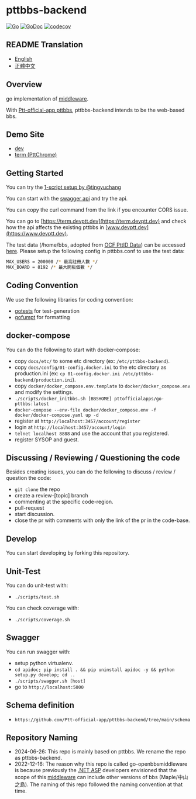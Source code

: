 # pttbbs-backend

[![Go](https://github.com/Ptt-official-app/pttbbs-backend/actions/workflows/go.yml/badge.svg)](https://github.com/Ptt-official-app/pttbbs-backend/actions/workflows/go.yml)
[![GoDoc](https://pkg.go.dev/badge/github.com/Ptt-official-app/pttbbs-backend?status.svg)](https://pkg.go.dev/github.com/Ptt-official-app/pttbbs-backend?tab=doc)
[![codecov](https://codecov.io/gh/Ptt-official-app/pttbbs-backend/branch/main/graph/badge.svg)](https://codecov.io/gh/Ptt-official-app/pttbbs-backend)

## README Translation

* [English](https://github.com/Ptt-official-app/pttbbs-backend/blob/main/README.en.md)
* [正體中文](https://github.com/Ptt-official-app/pttbbs-backend/blob/main/README.zh-TW.md)

## Overview

go implementation of [middleware](https://hackmd.io/@twbbs/Root#%E6%9E%B6%E6%A7%8B%E5%9C%96).

With [Ptt-official-app pttbbs](https://github.com/ptt-official-app/go-pttbbs), pttbbs-backend intends to be the web-based bbs.

## Demo Site

* [dev](https://www.devptt.dev)
* [term (PttChrome)](https://term.devptt.dev)

## Getting Started

You can try the [1-script setup by @tingyuchang](https://github.com/tingyuchang/demo-bbs-docker)

You can start with the [swagger api](https://doc.devptt.dev) and try the api.

You can copy the curl command from the link if you encounter CORS issue.

You can go to [https://term.devptt.dev](https://term.devptt.dev) and check how the api affects the existing pttbbs in [www.devptt.dev](https://www.devptt.dev).

The test data (/home/bbs, adopted from [OCF PttID Data](https://ocf.tw/p/pttid/)) can be accessed [here](https://drive.google.com/file/d/1lHuqOYpPDmKayYAaf3UIiLRV1wCjF6bc/view?usp=sharing).
Please setup the following config in pttbbs.conf to use the test data:

```sh
MAX_USERS = 200000 /* 最高註冊人數 */
MAX_BOARD = 8192 /* 最大開板個數 */
```

## Coding Convention

We use the following libraries for coding convention:

* [gotests](https://github.com/cweill/gotests) for test-generation
* [gofumpt](https://github.com/mvdan/gofumpt) for formatting

## docker-compose

You can do the following to start with docker-compose:

* copy `docs/etc/` to some etc directory (ex: `/etc/pttbbs-backend`).
* copy `docs/config/01-config.docker.ini` to the etc directory as production.ini (ex: `cp 01-config.docker.ini /etc/pttbbs-backend/production.ini`).
* copy `docker/docker_compose.env.template` to `docker/docker_compose.env` and modify the settings.
* `./scripts/docker_initbbs.sh [BBSHOME] pttofficialapps/go-pttbbs:latest`
* `docker-compose --env-file docker/docker_compose.env -f docker/docker-compose.yaml up -d`
* register at `http://localhost:3457/account/register`
* login at `http://localhost:3457/account/login`
* `telnet localhost 8888` and use the account that you registered.
* register SYSOP and guest.

## Discussing / Reviewing / Questioning the code

Besides creating issues, you can do the following
to discuss / review / question the code:

* `git clone` the repo
* create a review-[topic] branch
* commenting at the specific code-region.
* pull-request
* start discussion.
* close the pr with comments with only the link of the pr in the code-base.

## Develop

You can start developing by forking this repository.

## Unit-Test

You can do unit-test with:

* `./scripts/test.sh`

You can check coverage with:

* `./scripts/coverage.sh`

## Swagger

You can run swagger with:

* setup python virtualenv.
* `cd apidoc; pip install . && pip uninstall apidoc -y && python setup.py develop; cd ..`
* `./scripts/swagger.sh [host]`
* go to `http://localhost:5000`


## Schema definition

* `https://github.com/Ptt-official-app/pttbbs-backend/tree/main/schema`

## Repository Naming

* 2024-06-26: This repo is mainly based on pttbbs. We rename the repo as pttbbs-backend.
* 2022-12-16: The reason why this repo is called go-openbbsmiddleware is because previously the [.NET ASP](https://github.com/Ptt-official-app/AspCoreOpenBBSMiddleware) developers envisioned that the scope of this [middleware](https://hackmd.io/@twbbs/Root#%E6%9E%B6%E6%A7%8B%E5%9C%96) can include other versions of bbs (Maple/中山之島). The naming of this repo followed the naming convention at that time.
